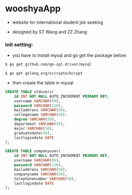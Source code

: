 # wooshyaApp
* website for international student job seeking

* designed by ST Wang and ZZ Zhang

### init setting:
* you have to install mysql and go get the package below:

```bash
$ go get github.com/go-sql-driver/mysql

$ go get golang.org/x/crypto/bcrypt
```
* then create the table in mysql:

```sql
CREATE TABLE stdusers(
    id INT NOT NULL AUTO_INCREMENT PRIMARY KEY,
    username VARCHAR(50),
    password VARCHAR(120),
    mailaddress VARCHAR(50),
    collegename VARCHAR(50),
    degree VARCHAR(50),
    department VARCHAR(50),
    major VARCHAR(50),
    graduatedate(50),
    lastlogindate DATE
);

CREATE TABLE companyuser(
    id INT NOT NULL AUTO_INCREMENT PRIMARY KEY,
    username VARCHAR(50),
    password VARCHAR(120),
    mailaddress VARCHAR(50),
    companyname VARCHAR(50),
    telephonenumber VARCHAR(50),
    lastlogindate DATE
);
```
